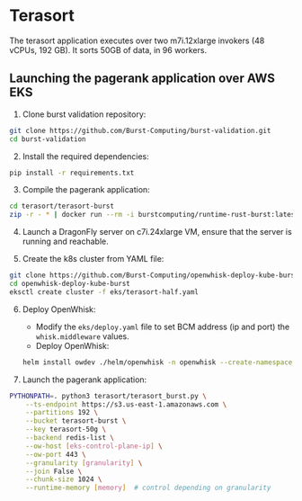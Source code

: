 # Terasort

The terasort application executes over two m7i.12xlarge invokers (48 vCPUs, 192 GB). It sorts 50GB of data, in 96 workers.

## Launching the pagerank application over AWS EKS

1. Clone burst validation repository:
```bash
git clone https://github.com/Burst-Computing/burst-validation.git
cd burst-validation
```

2. Install the required dependencies:
```bash
pip install -r requirements.txt
```

3. Compile the pagerank application:
```bash
cd terasort/terasort-burst
zip -r - * | docker run --rm -i burstcomputing/runtime-rust-burst:latest -compile main > ../terasort-burst.zip
```

4. Launch a DragonFly server on c7i.24xlarge VM, ensure that the server is running and reachable.

5. Create the k8s cluster from YAML file:
```bash
git clone https://github.com/Burst-Computing/openwhisk-deploy-kube-burst.git
cd openwhisk-deploy-kube-burst
eksctl create cluster -f eks/terasort-half.yaml
```

6. Deploy OpenWhisk:
    - Modify the `eks/deploy.yaml` file to set BCM address (ip and port) the `whisk.middleware` values. 
    - Deploy OpenWhisk:
    ```bash
    helm install owdev ./helm/openwhisk -n openwhisk --create-namespace -f eks/deploy.yaml
    ```

7. Launch the pagerank application:
```bash
PYTHONPATH=. python3 terasort/terasort_burst.py \
    --ts-endpoint https://s3.us-east-1.amazonaws.com \
    --partitions 192 \
    --bucket terasort-burst \
    --key terasort-50g \
    --backend redis-list \
    --ow-host [eks-control-plane-ip] \
    --ow-port 443 \
    --granularity [granularity] \
    --join False \
    --chunk-size 1024 \
    --runtime-memory [memory]  # control depending on granularity
```
